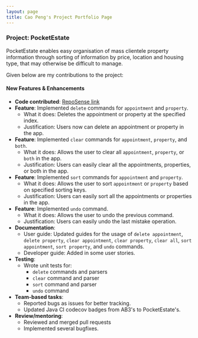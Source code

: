 ```yaml
---
layout: page
title: Cao Peng's Project Portfolio Page
---
```


### Project: PocketEstate

PocketEstate enables easy organisation of mass clientele property information through sorting of information by price, location and housing type, that may otherwise be difficult to manage.

Given below are my contributions to the project:

#### New Features & Enhancements
* **Code contributed**: [RepoSense link](https://nus-cs2103-ay2021s2.github.io/tp-dashboard/?search=&sort=groupTitle&sortWithin=title&timeframe=commit&mergegroup=&groupSelect=groupByRepos&breakdown=true&checkedFileTypes=docs~functional-code~test-code~other&since=2021-02-19&tabOpen=true&tabType=authorship&tabAuthor=Cp-John&tabRepo=AY2021S2-CS2103T-T13-4%2Ftp%5Bmaster%5D&authorshipIsMergeGroup=false&authorshipFileTypes=docs~functional-code~test-code&authorshipIsBinaryFileTypeChecked=false)
* **Feature**: Implemented `delete` commands for `appointment` and `property`.
    * What it does: Deletes the appointment or property at the specified index.
    * Justification: Users now can delete an appointment or property in the app.
* **Feature**: Implemented `clear` commands for `appointment`, `property`, and `both`.
    * What it does: Allows the user to clear all `appointment`, `property`, or `both` in the app.
    * Justification: Users can easily clear all the appointments, properties, or both in the app.
* **Feature**: Implemented `sort` commands for `appointment` and `property`.
  * What it does: Allows the user to sort `appointment` or `property` based on specified sorting keys.
  * Justification: Users can easily sort all the appointments or properties in the app.
* **Feature**: Implemented `undo` command.
  * What it does: Allows the user to undo the previous command.
  * Justification: Users can easily undo the last mistake operation.
* **Documentation**:
    * User guide: Updated guides for the usage of `delete appointment`, `delete property`, `clear appointment`, `clear property`, `clear all`, `sort appointment`, `sort property`, and `undo` commands.
    * Developer guide: Added in some user stories.
* **Testing**:
    * Wrote unit tests for:
        * `delete` commands and parsers
        * `clear` command and parser
        * `sort` command and parser
        * `undo` command
* **Team-based tasks**:
    * Reported bugs as issues for better tracking.
    * Updated Java CI codecov badges from AB3's to PocketEstate's.
* **Review/mentoring**:
    * Reviewed and merged pull requests
    * Implemented several bugfixes.